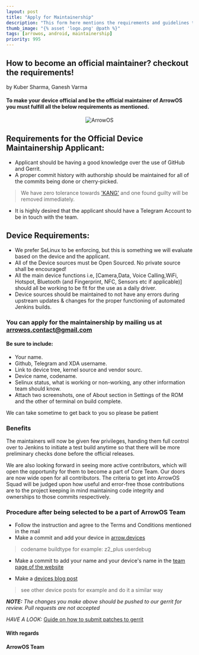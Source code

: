 ```yaml
---
layout: post
title: "Apply for Maintainership"
description: "This form here mentions the requirements and guidelines to be a maintainer"
thumb_image: "{% asset 'logo.png' @path %}"
tags: [arrowos, android, maintainership]
priority: 995
---
```


## How to become an official maintainer? checkout the requirements!
by Kuber Sharma, Ganesh Varma

#### To make your device official and be the official maintainer of ArrowOS you must fulfill all the below requirements as mentioned.

<p align="center"><img src="{% asset 'logo.png' @path %}" alt="ArrowOS" /></p>

## Requirements for the Official Device Maintainership Applicant:

  - Applicant should be having a good knowledge over the use of GitHub and Gerrit.
  - A proper commit history with authorship should be maintained for all of the commits being done or cherry-picked.
  > We have zero tolerance towards ['KANG'](https://www.urbandictionary.com/define.php?term=Kang) and one found guilty will be removed immediately.
  - It is highly desired that the applicant should have a Telegram Account to be in touch with the team.

## Device Requirements:

  - We prefer SeLinux to be enforcing, but this is something we will evaluate based on the device and the applicant.
  - All of the Device sources must be Open Sourced. No private source shall be encouraged! 
  - All the main device functions i.e, [Camera,Data, Voice Calling,WiFi, Hotspot, Bluetooth (and Fingerprint, NFC, Sensors etc if applicable)] should all be working to be fit for the use as a daily driver.
  - Device sources should be maintained to not have any errors during upstream updates & changes for the proper functioning of automated Jenkins builds. 

### You can apply for the maintainership by mailing us at <arrowos.contact@gmail.com>

#### Be sure to include:

  - Your name.
  - Github, Telegram and XDA username.
  - Link to device tree, kernel source and vendor sourc.
  - Device name, codename.
  - Selinux status, what is working or non-working, any other information team should know.
  - Attach two screenshots, one of About section in Settings of the ROM and the other of terminal on build complete.

We can take sometime to get back to you so please be patient
### Benefits
The maintainers will now be given few privileges, handing them full control over to Jenkins to initiate a test build anytime so that there will be more preliminary checks done before the official releases. 

We are also looking forward in seeing more active contributors, which will open the opportunity for them to become a part of Core Team. Our doors are now wide open for all contributors. The criteria to get into ArrowOS Squad will be judged upon how useful and error-free those contributions are to the project keeping in mind maintaining code integrity and ownerships to those commits respectively.

### Procedure after being selected to be a part of ArrowOS Team

* Follow the instruction and agree to the Terms and Conditions mentioned in the mail
* Make a commit and add your device in [arrow.devices](https://github.com/ArrowOS/android_vendor_arrow/blob/arrow-9.x/arrow.devices)
> codename buildtype
> for example: z2_plus userdebug 
* Make a commit to add your name and your device's name in the [team page of the website](https://github.com/ArrowOS/web)

* Make a [devices blog post](https://github.com/ArrowOS/devices_wiki/tree/arrow/_posts)
> see other device posts for example and do it a similar way

***NOTE:*** *The changes you make above should be pushed to our gerrit for review. Pull requests are not accepted*

*HAVE A LOOK:* [Guide on how to submit patches to gerrit](https://blog.arrowos.net/posts/gerrit-guide)

#### With regards
#### ArrowOS Team
